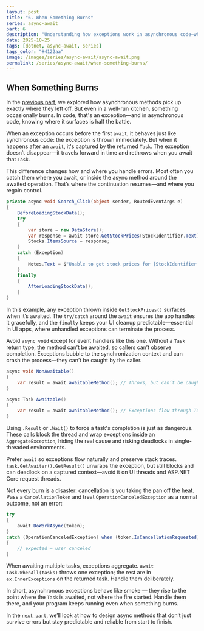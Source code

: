 ```yaml
---
layout: post
title: "6. When Something Burns"
series: async-await
part: 6
description: "Understanding how exceptions work in asynchronous code—where they go, how to catch them, and why context matters."
date: 2025-10-25
tags: [dotnet, async-await, series]
tags_color: "#4122aa"
image: /images/series/async-await/async-await.png
permalink: /series/async-await/when-something-burns/
---
```

## When Something Burns

In the [previous part](/series/async-await/continuation-and-context/), we explored how asynchronous methods pick up exactly where they left off. But even in a well-run kitchen, something occasionally burns. In code, that's an exception—and in asynchronous code, knowing where it surfaces is half the battle.

When an exception occurs before the first `await`, it behaves just like synchronous code: the exception is thrown immediately. But when it happens after an `await`, it's captured by the returned `Task`. The exception doesn’t disappear—it travels forward in time and rethrows when you await that `Task`.

This difference changes how and where you handle errors. Most often you catch them where you await, or inside the async method around the awaited operation. That’s where the continuation resumes—and where you regain control.

```csharp
private async void Search_Click(object sender, RoutedEventArgs e)
{
    BeforeLoadingStockData();
    try
    {
        var store = new DataStore();
        var response = await store.GetStockPrices(StockIdentifier.Text);
        Stocks.ItemsSource = response;
    }
    catch (Exception)
    {
        Notes.Text = $"Unable to get stock prices for {StockIdentifier.Text}";
    }
    finally
    {
        AfterLoadingStockData();
    }
}
```

In this example, any exception thrown inside `GetStockPrices()` surfaces when it’s awaited. The `try/catch` around the `await` ensures the app handles it gracefully, and the `finally` keeps your UI cleanup predictable—essential in UI apps, where unhandled exceptions can terminate the process.

Avoid `async void` except for event handlers like this one. Without a `Task` return type, the method can’t be awaited, so callers can’t observe completion. Exceptions bubble to the synchronization context and can crash the process—they can’t be caught by the caller.

```csharp
async void NonAwaitable()
{
    var result = await awaitableMethod(); // Throws, but can’t be caught externally
}

async Task Awaitable()
{
    var result = await awaitableMethod(); // Exceptions flow through Task
}
```

Using `.Result` or `.Wait()` to force a task's completion is just as dangerous. These calls block the thread and wrap exceptions inside an `AggregateException`, hiding the real cause and risking deadlocks in single-threaded environments.

Prefer `await` so exceptions flow naturally and preserve stack traces. `task.GetAwaiter().GetResult()` unwraps the exception, but still blocks and can deadlock on a captured context—avoid it on UI threads and ASP.NET Core request threads.

Not every burn is a disaster: cancellation is you taking the pan off the heat. Pass a `CancellationToken` and treat `OperationCanceledException` as a normal outcome, not an error:

```csharp
try
{
    await DoWorkAsync(token);
}
catch (OperationCanceledException) when (token.IsCancellationRequested)
{
    // expected – user canceled
}
```

When awaiting multiple tasks, exceptions aggregate. `await Task.WhenAll(tasks)` throws one exception; the rest are in `ex.InnerExceptions` on the returned task. Handle them deliberately.

In short, asynchronous exceptions behave like smoke — they rise to the point where the `Task` is awaited, not where the fire started. Handle them there, and your program keeps running even when something burns.

In the [`next part`](/series/async-await/designing-reliable-async-methods/), we’ll look at how to design async methods that don’t just survive errors but stay predictable and reliable from start to finish.
